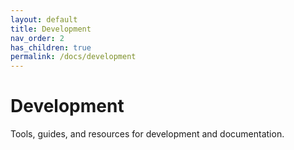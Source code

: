 ```yaml
---
layout: default
title: Development
nav_order: 2
has_children: true
permalink: /docs/development
---
```


# Development

Tools, guides, and resources for development and documentation. 